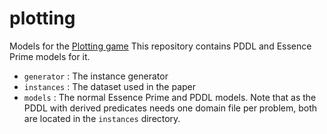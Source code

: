 # plotting
Models for the  [Plotting game](https://en.wikipedia.org/wiki/Plotting_(video_game))
This repository contains PDDL and Essence Prime models for it.

- `generator` : The instance generator
- `instances` : The dataset used in the paper
- `models`    : The normal Essence Prime and PDDL models. Note that as the PDDL with derived predicates needs one domain file per problem, both are located in the `instances` directory.
